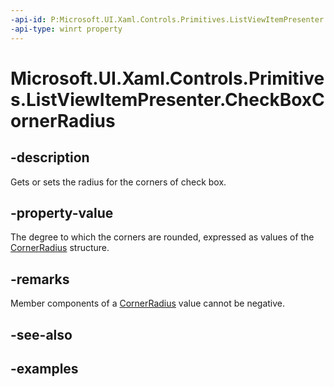```yaml
---
-api-id: P:Microsoft.UI.Xaml.Controls.Primitives.ListViewItemPresenter.CheckBoxCornerRadius
-api-type: winrt property
---
```


# Microsoft.UI.Xaml.Controls.Primitives.ListViewItemPresenter.CheckBoxCornerRadius

<!--
public Microsoft.UI.Xaml.CornerRadius CheckBoxCornerRadius { get; set; }
-->


## -description

Gets or sets the radius for the corners of check box.

## -property-value

The degree to which the corners are rounded, expressed as values of the [CornerRadius](../microsoft.ui.xaml/cornerradius.md) structure.

## -remarks

Member components of a [CornerRadius](../microsoft.ui.xaml/cornerradius.md) value cannot be negative.

## -see-also

## -examples



